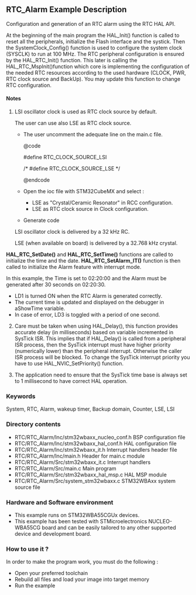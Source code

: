 ## <b>RTC_Alarm Example Description</b>

Configuration and generation of an RTC alarm using the RTC HAL API.

At the beginning of the main program the HAL_Init() function is called to reset 
all the peripherals, initialize the Flash interface and the systick.
Then the SystemClock_Config() function is used to configure the system
clock (SYSCLK) to run at 100 MHz.
The RTC peripheral configuration is ensured by the HAL_RTC_Init() function.
This later is calling the HAL_RTC_MspInit()function which core is implementing
the configuration of the needed RTC resources according to the used hardware (CLOCK, 
PWR, RTC clock source and BackUp). You may update this function to change RTC configuration.

#### <b>Notes</b>

 1. LSI oscillator clock is used as RTC clock source by default.

    The user can use also LSE as RTC clock source.
    - The user uncomment the adequate line on the main.c file.

      @code

        #define RTC_CLOCK_SOURCE_LSI

        /* #define RTC_CLOCK_SOURCE_LSE */

      @endcode

    - Open the ioc file with STM32CubeMX and select :

      - LSE as "Crystal/Ceramic Resonator" in RCC configuration.
      - LSE as RTC clock source in Clock configuration.

    - Generate code

    LSI oscillator clock is delivered by a 32 kHz RC.

    LSE (when available on board) is delivered by a 32.768 kHz crystal.

**HAL_RTC_SetDate()** and **HAL_RTC_SetTime()** functions are called to initialize the time and the date.
**HAL_RTC_SetAlarm_IT()** function is then called to initialize the Alarm feature with interrupt mode.

In this example, the Time is set to 02:20:00 and the Alarm must be generated after 
30 seconds on 02:20:30.

- LD1 is turned ON when the RTC Alarm is generated correctly.
- The current time is updated and displayed on the debugger in aShowTime variable.
- In case of error, LD3 is toggled with a period of one second.

 2. Care must be taken when using HAL_Delay(), this function provides accurate delay (in milliseconds)
    based on variable incremented in SysTick ISR. This implies that if HAL_Delay() is called from
    a peripheral ISR process, then the SysTick interrupt must have higher priority (numerically lower)
    than the peripheral interrupt. Otherwise the caller ISR process will be blocked.
    To change the SysTick interrupt priority you have to use HAL_NVIC_SetPriority() function.
      
 3. The application need to ensure that the SysTick time base is always set to 1 millisecond
    to have correct HAL operation.

### <b>Keywords</b>

System, RTC, Alarm, wakeup timer, Backup domain, Counter, LSE, LSI

### <b>Directory contents</b>

  - RTC/RTC_Alarm/Inc/stm32wbaxx_nucleo_conf.h  BSP configuration file
  - RTC/RTC_Alarm/Inc/stm32wbaxx_hal_conf.h     HAL configuration file
  - RTC/RTC_Alarm/Inc/stm32wbaxx_it.h           Interrupt handlers header file
  - RTC/RTC_Alarm/Inc/main.h                    Header for main.c module  
  - RTC/RTC_Alarm/Src/stm32wbaxx_it.c           Interrupt handlers
  - RTC/RTC_Alarm/Src/main.c                    Main program
  - RTC/RTC_Alarm/Src/stm32wbaxx_hal_msp.c      HAL MSP module
  - RTC/RTC_Alarm/Src/system_stm32wbaxx.c       STM32WBAxx system source file

### <b>Hardware and Software environment</b>

  - This example runs on STM32WBA55CGUx devices.
  - This example has been tested with STMicroelectronics NUCLEO-WBA55CG 
    board and can be easily tailored to any other supported device 
    and development board.

### <b>How to use it ?</b>

In order to make the program work, you must do the following :

 - Open your preferred toolchain
 - Rebuild all files and load your image into target memory
 - Run the example

